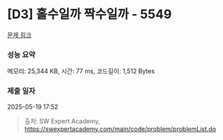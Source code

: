 # [D3] 홀수일까 짝수일까 - 5549 

[문제 링크](https://swexpertacademy.com/main/code/problem/problemDetail.do?contestProbId=AWWxpEDaAVoDFAW4) 

### 성능 요약

메모리: 25,344 KB, 시간: 77 ms, 코드길이: 1,512 Bytes

### 제출 일자

2025-05-19 17:52



> 출처: SW Expert Academy, https://swexpertacademy.com/main/code/problem/problemList.do
